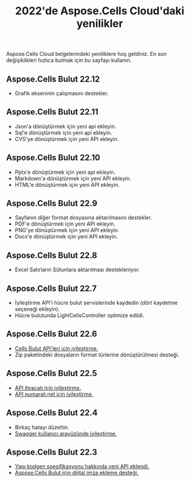﻿---
title: 2022'de Aspose.Cells Cloud'daki yenilikler
second_title: Latest Updates & Feature
linktitle: 202'deki yenilikler
type: docs
weight: 90
url: /tr/new-features/2023/
keywords: What's new in aspose cells cloud. Microsoft Office Excel, Open Office Spreadsheet, CSV, PDF
description: Bu sayfa, son sürümlerde tanıtılan en ilginç yeni Aspose.Cells Bulut özelliklerini açıklamaktadır
kwords: Excel, Office Cloud, REST API, Elektronik Tablo, PDF, CSV, Json, Markdown, Aspose.Cells Cloud'daki yenilikler
---
Aspose.Cells Cloud belgelerindeki yeniliklere hoş geldiniz. En son değişiklikleri hızlıca bulmak için bu sayfayı kullanın.

## Aspose.Cells Bulut 22.12

- Grafik ekseninin çalışmasını destekler.

## Aspose.Cells Bulut 22.11

- Json'a dönüştürmek için yeni api ekleyin.
- Sql'e dönüştürmek için yeni api ekleyin.
- CVS'ye dönüştürmek için yeni API ekleyin.

## Aspose.Cells Bulut 22.10

- Pptx'e dönüştürmek için yeni api ekleyin.
- Markdown'a dönüştürmek için yeni API ekleyin.
- HTML'e dönüştürmek için yeni API ekleyin.

## Aspose.Cells Bulut 22.9

- Sayfanın diğer format dosyasına aktarılmasını destekler.
- PDF'e dönüştürmek için yeni API ekleyin.
- PNG'ye dönüştürmek için yeni API ekleyin.
- Docx'e dönüştürmek için yeni API ekleyin.

## Aspose.Cells Bulut 22.8

- Excel Satırların Sütunlara aktarılması destekleniyor.

## Aspose.Cells Bulut 22.7

- İyileştirme API'i hücre bulut servislerinde kaydedin (dört kaydetme seçeneği ekleyin).
- Hücre bulutunda LightCellsController optimize edildi.

## Aspose.Cells Bulut 22.6

- [Cells Bulut API'leri için iyileştirme.](/cells/tr/aspose-cells-cloud-22-6-release-notes/)
- Zip paketindeki dosyaların format türlerine dönüştürülmesi desteği.

## Aspose.Cells Bulut 22.5

- [API ihracatı için iyileştirme.](https://docs.aspose.cloud/cells/export/)
- [API numaralı net için iyileştirme.](https://docs.aspose.cloud/cells/clear/)

## Aspose.Cells Bulut 22.4

- Birkaç hatayı düzeltin.
- [Swagger kullanıcı arayüzünde iyileştirme.](https://apireference.aspose.cloud/cells/)

## Aspose.Cells Bulut 22.3

- [Yapı kodgen spesifikasyonu hakkında yeni API eklendi.](https://api.aspose.cloud/v3.0/cells/codegen/spec)
- [Aspose.Cells Bulut için dijital imza ekleme desteği.](/cells/tr/workbook/digital-signature/)
